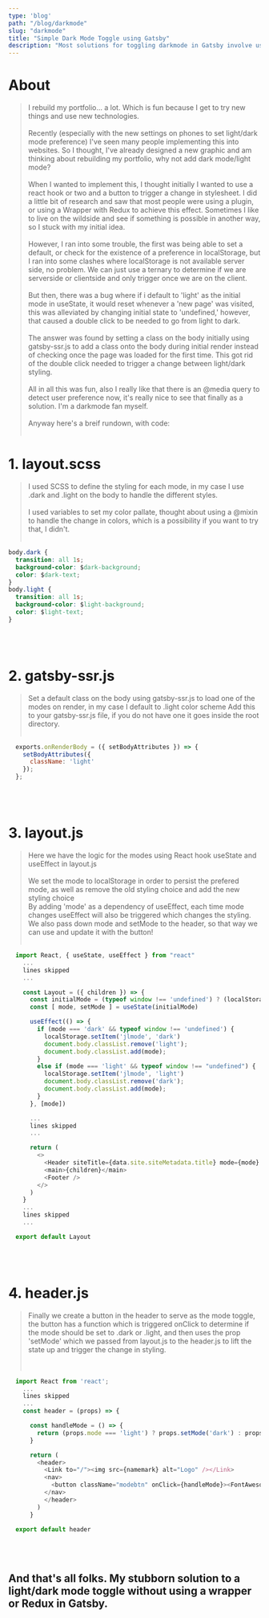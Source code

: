 ```yaml
---
type: 'blog'
path: "/blog/darkmode"
slug: "darkmode"
title: "Simple Dark Mode Toggle using Gatsby"
description: "Most solutions for toggling darkmode in Gatsby involve using a Wrapper and Redux, I wanted to come up with a simple solution without the use of a Wrapper and Redux - and I have found one!"
---
```


# About
> I rebuild my portfolio... a lot. Which is fun because I get to try new things and use new technologies. <br><br>
> Recently (especially with the new settings on phones to set light/dark mode preference) I've seen many people implementing this into websites. So I thought, I've already designed a new graphic and am thinking about rebuilding my portfolio, why not add dark mode/light mode?
><br><br>
> When I wanted to implement this, I thought initially I wanted to use a react hook or two and a button to trigger a change in stylesheet.
> I did a little bit of research and saw that most people were using a plugin, or using a Wrapper with Redux to achieve this effect.
> Sometimes I like to live on the wildside and see if something is possible in another way, so I stuck with my initial idea.<br><br>
> However, I ran into some trouble, the first was being able to set a default, or check for the existence of a preference in localStorage, but I ran into some clashes where localStorage is not available server side, no problem. We can just use a ternary to determine if we are serverside or clientside and only trigger once we are on the client.<br><br>
> But then, there was a bug where if i default to 'light' as the initial mode in useState, it would reset whenever a 'new page' was visited, this was alleviated by changing initial state to 'undefined,' however, that caused a double click to be needed to go from light to dark.<br><br>
> The answer was found by setting a class on the body initially using gatsby-ssr.js to add a class onto the body during initial render instead of checking once the page was loaded for the first time. This got rid of the double click needed to trigger a change between light/dark styling.<br><br>
> All in all this was fun, also I really like that there is an @media query to detect user preference now, it's really nice to see that finally as a solution. I'm a darkmode fan myself.<br><br>
> Anyway here's a breif rundown, with code:<br><br>



# 1. layout.scss
> I used SCSS to define the styling for each mode, in my case I use .dark and .light on the body to handle the different styles.<br><br>
> I used variables to set my color pallate, thought about using a @mixin to handle the change in colors, which is a possibility if you want to try that, I didn't.<br><br>
```css
body.dark {
  transition: all 1s;
  background-color: $dark-background;
  color: $dark-text;
}
body.light {
  transition: all 1s;
  background-color: $light-background;
  color: $light-text;
}
```
<br><br>



# 2. gatsby-ssr.js
> Set a default class on the body using gatsby-ssr.js to load one of the modes on render, in my case I default to .light color scheme
> Add this to your gatsby-ssr.js file, if you do not have one it goes inside the root directory.<br><br>


```javascript
  exports.onRenderBody = ({ setBodyAttributes }) => {
    setBodyAttributes({
      className: 'light'
    });
  };
```
<br><br>




# 3. layout.js
> Here we have the logic for the modes using React hook useState and useEffect in layout.js<br><br>
> We set the mode to localStorage in order to persist the prefered mode, as well as remove the old styling choice and add the new styling choice<br>
> By adding 'mode' as a dependency of useEffect, each time mode changes useEffect will also be triggered which changes the styling.<br>
> We also pass down mode and setMode to the header, so that way we can use and update it with the button!
<br><br>

```javascript
  import React, { useState, useEffect } from "react"
    ...
    lines skipped
    ...

    const Layout = ({ children }) => {
      const initialMode = (typeof window !== 'undefined') ? (localStorage === undefined) ? 'light' : localStorage.getItem('jlmode') : 'light';
      const [ mode, setMode ] = useState(initialMode)

      useEffect(() => {
        if (mode === 'dark' && typeof window !== 'undefined') {
          localStorage.setItem('jlmode', 'dark')
          document.body.classList.remove('light');
          document.body.classList.add(mode);
        }
        else if (mode === 'light' && typeof window !== "undefined") {
          localStorage.setItem('jlmode', 'light')
          document.body.classList.remove('dark');
          document.body.classList.add(mode);
        }
      }, [mode])

      ...
      lines skipped
      ...

      return (
        <>
          <Header siteTitle={data.site.siteMetadata.title} mode={mode} setMode={setMode} />
          <main>{children}</main>
          <Footer />
        </>
      )
    }
    ...
    lines skipped
    ...

  export default Layout
```
<br><br>



# 4. header.js
> Finally we create a button in the header to serve as the mode toggle, the button has a function which is triggered onClick to determine if the mode should be set to .dark or .light, and then uses the prop 'setMode' which we passed from layout.js to the header.js to lift the state up and trigger the change in styling.   
<br><br>


```javascript
  import React from 'react';
    ...
    lines skipped
    ...
    const header = (props) => {

      const handleMode = () => {
        return (props.mode === 'light') ? props.setMode('dark') : props.setMode('light')
      }

      return (
        <header>
          <Link to="/"><img src={namemark} alt="Logo" /></Link>
          <nav>
            <button className="modebtn" onClick={handleMode}><FontAwesomeIcon icon={faSun}/></button>
          </nav>
          </header>
        )
      }

  export default header
```
<br><br>

## And that's all folks. My stubborn solution to a light/dark mode toggle without using a wrapper or Redux in Gatsby.